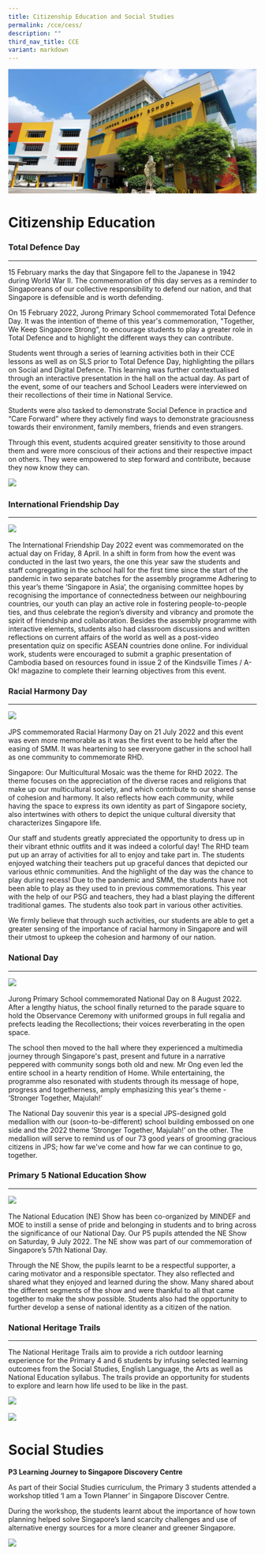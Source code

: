 ```yaml
---
title: Citizenship Education and Social Studies
permalink: /cce/cess/
description: ""
third_nav_title: CCE
variant: markdown
---
```

![](/images/JPS_School_Front_Banner.jpg)

 Citizenship Education
=========================================

### Total Defence Day
------


15 February marks the day that Singapore fell to the Japanese in 1942 during World War II. The commemoration of this day serves as a reminder to Singaporeans of our collective responsibility to defend our nation, and that Singapore is defensible and is worth defending.

On 15 February 2022, Jurong Primary School commemorated Total Defence Day. It was the intention of theme of this year's commemoration, "Together, We Keep Singapore Strong”, to encourage students to play a greater role in Total Defence and to highlight the different ways they can contribute.

Students went through a series of learning activities both in their CCE lessons as well as on SLS prior to Total Defence Day, highlighting the pillars on Social and Digital Defence. This learning was further contextualised through an interactive presentation in the hall on the actual day. As part of the event, some of our teachers and School Leaders were interviewed on their recollections of their time in National Service.

Students were also tasked to demonstrate Social Defence in practice and “Care Forward” where they actively find ways to demonstrate graciousness towards their environment, family members, friends and even strangers.

Through this event, students acquired greater sensitivity to those around them and were more conscious of their actions and their respective impact on others. They were empowered to step forward and contribute, because they now know they can.

![](/images/TDD%20gif.gif)

### International Friendship Day
------

![](/images/IFD01.jpg)

The International Friendship Day 2022 event was commemorated on the actual day on Friday, 8 April. In a shift in form from how the event was conducted in the last two years, the one this year saw the students and staff congregating in the school hall for the first time since the start of the pandemic in two separate batches for the assembly programme 
Adhering to this year’s theme ‘Singapore in Asia’, the organising committee hopes by recognising the importance of connectedness between our neighbouring countries, our youth can play an active role in fostering people-to-people ties, and thus celebrate the region’s diversity and vibrancy and promote the spirit of friendship and collaboration. 
Besides the assembly programme with interactive elements, students also had classroom discussions and written reflections on current affairs of the world as well as a post-video presentation quiz on specific ASEAN countries done online. For individual work, students were encouraged to submit a graphic presentation of Cambodia based on resources found in issue 2 of the Kindsville Times / A-Ok! magazine to complete their learning objectives from this event.



### Racial Harmony Day
-----

![](/images/RHD%20gif.gif)

JPS commemorated Racial Harmony Day on 21 July 2022 and this event was even more memorable as it was the first event to be held after the easing of SMM. It was heartening to see everyone gather in the school hall as one community to commemorate RHD. 

Singapore: Our Multicultural Mosaic was the theme for RHD 2022. The theme focuses on the appreciation of the diverse races and religions that make up our multicultural society, and which contribute to our shared sense of cohesion and harmony. It also reflects how each community, while having the space to express its own identity as part of Singapore society, also intertwines with others to depict the unique cultural diversity that characterizes Singapore life. 

Our staff and students greatly appreciated the opportunity to dress up in their vibrant ethnic outfits and it was indeed a colorful day! The RHD team put up an array of activities for all to enjoy and take part in. The students enjoyed watching their teachers put up graceful dances that depicted our various ethnic communities. And the highlight of the day was the chance to play during recess! Due to the pandemic and SMM, the students have not been able to play as they used to in previous commemorations. This year with the help of our PSG and teachers, they had a blast playing the different traditional games. The students also took part in various other activities. 

We firmly believe that through such activities, our students are able to get a greater sensing of the importance of racial harmony in Singapore and will their utmost to upkeep the cohesion and harmony of our nation.  


### National Day
-------

![](/images/ND%20%20gif.gif)

Jurong Primary School commemorated National Day on 8 August 2022. After a lengthy hiatus, the school finally returned to the parade square to hold the Observance Ceremony with uniformed groups in full regalia and prefects leading the Recollections; their voices reverberating in the open space. 

The school then moved to the hall where they experienced a multimedia journey through Singapore's past, present and future in a narrative peppered with community songs both old and new. Mr Ong even led the entire school in a hearty rendition of Home. While entertaining, the programme also resonated with students through its message of hope, progress and togetherness, amply emphasizing this year's theme - ‘Stronger Together, Majulah!’ 

The National Day souvenir this year is a special JPS-designed gold medallion with our (soon-to-be-different) school building embossed on one side and the 2022 theme ‘Stronger Together, Majulah!’ on the other. The medallion will serve to remind us of our 73 good years of grooming gracious citizens in JPS; how far we've come and how far we can continue to go, together.


### Primary 5 National Education Show 
-------
![](/images/NE%20Show%20gif.gif)

The National Education (NE) Show has been co-organized by MINDEF and MOE to instill a sense of pride and belonging in students and to bring across the significance of our National Day. Our P5 pupils attended the NE Show on Saturday, 9 July 2022. The NE show was part of our commemoration of Singapore’s 57th National Day. 

Through the NE Show, the pupils learnt to be a respectful supporter, a caring motivator and a responsible spectator. They also reflected and shared what they enjoyed and learned during the show. Many shared about the different segments of the show and were thankful to all that came together to make the show possible. Students also had the opportunity to further develop a sense of national identity as a citizen of the nation.


### National Heritage Trails
-------

The National Heritage Trails aim to provide a rich outdoor learning experience for the Primary 4 and 6 students by infusing selected learning outcomes from the Social Studies, English Language, the Arts as well as National Education syllabus. The trails provide an opportunity for students to explore and learn how life used to be like in the past.

![](/images/P4%20Heritage%20%20gif.gif)


![](/images/P6%20Heritage%20gif.gif)

# Social Studies
**P3 Learning Journey to Singapore Discovery Centre**

As part of their Social Studies curriculum, the Primary 3 students attended a workshop titled ‘I am a Town Planner’ in Singapore Discover Centre. 

During the workshop, the students learnt about the importance of how town planning helped solve Singapore’s land scarcity challenges and use of alternative energy sources for a more cleaner and greener Singapore. 

![](/images/P3%20SS%20LJ%20%20gif.gif)